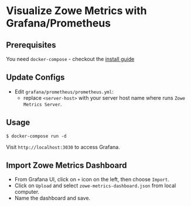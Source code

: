 # Visualize Zowe Metrics with Grafana/Prometheus

## Prerequisites

You need `docker-compose` - checkout the [install guide](https://docs.docker.com/compose/install/)

## Update Configs

- Edit `grafana/prometheus/prometheus.yml`:
  - replace `<server-host>` with your server host name where runs `Zowe Metrics Server`.

## Usage

```
$ docker-compose run -d
```

Visit `http://localhost:3030` to access Grafana.

## Import Zowe Metrics Dashboard

- From Grafana UI, click on `+` icon on the left, then choose `Import`.
- Click on `Upload` and select `zowe-metrics-dashboard.json` from local computer.
- Name the dashboard and save.
